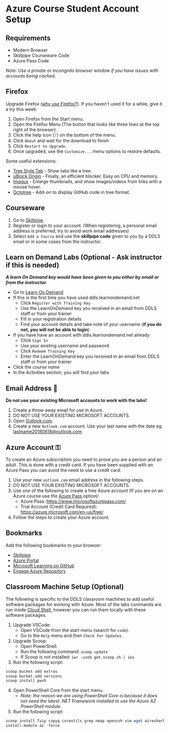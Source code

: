 # Azure Course Student Account Setup

## Requirements

* Modern Browser
* Skillpipe Courseware Code
* Azure Pass Code

_Note: Use a private or incongnito browser window if you have issues with accounts being cached._ 

## Firefox

Upgrade Firefox ([why use Firefox?](/Internet/Firefox.md)). If you haven't used it for a while, give it a try this week:

1. Open Firefox from the Start menu.
1. Open the Firefox Menu (The button that looks like three lines at the top right of the browser).
1. Click the help icon (❔) on the bottom of the menu.
1. Click `About` and wait for the download to finish
1. Click `Restart to Upgrade`.
1. Once upgraded, use the `Customize...` menu options to restore defaults.

Some useful extensions:

* [Tree Style Tab](https://addons.mozilla.org/en-US/firefox/addon/tree-style-tab/) - Show tabs like a tree.
* [uBlock Origin](https://addons.mozilla.org/en-US/firefox/addon/ublock-origin/) - Finally, an efficient blocker. Easy on CPU and memory.
* [Imagus](https://addons.mozilla.org/en-US/firefox/addon/imagus/) - Enlarge thumbnails, and show images/videos from links with a mouse hover.
* [Octotree](https://addons.mozilla.org/en-US/firefox/addon/octotree/) - Add-on to display GitHub code in tree format.

## Courseware

1. Go to [Skillpipe](https://skillpipe.com/).
1. Register or login to your account. (When registering, a personal email address is preferred, try to avoid work email addresses)
1. Select `Add a Course` and use the **skillpipe code** given to you by a DDLS email or in some cases from the instructor.

## Learn on Demand Labs  (Optional - Ask instructor if this is needed)

***A learn On Demand key would have been given to you either by email or from the instructor***

- Go to [Learn On Demand](https://ddls.learnondemand.net)
- If this is the first time you have used ddls.learnondemand.net
  - Click `Register with Training Key`  
  - Use the LearnOnDemand key you received in an email from DDLS staff or from your trainer
  - Fill in your registration details
  - Find your account details and take note of your username (**if you do not, you will not be able to login**)
- If you have have an account with ddls.learnondemand.net already
  - Click `Sign In`
  - Use your existing username and password
  - Click `Redeem Training Key`
  - Enter the LearnOnDemand key you received in an email from DDLS staff or from your trainer
- Click the *course name* 
- In the Activities section, you will find your labs
  

## Email Address 📧

__Do not use your existing Microsoft accounts to work with the labs!__

1. Create a throw away email for use in Azure.
1. DO NOT USE YOUR EXISTING MICROSOFT ACCOUNTS.
1. Open [Outlook.com](https://outlook.live.com/owa/).
1. Create a new `Outlook.com` account. Use your last name with the date eg: lastname20180618@outlook.com

## Azure Account ⚿

To create an Azure subscription you need to prove you are a person and an adult. This is done with a credit card. If you have been supplied with an Azure Pass you can avoid the need to use a credit card:

1. Use your new `outlook.com` email address in the following steps.
1. DO NOT USE YOUR EXISTING MICROSOFT ACCOUNTS.
1. Use one of the following to create a free Azure account (If you are on an Azure course use the [Azure Pass](https://www.microsoftazurepass.com/) option):
   * Azure Pass: https://www.microsoftazurepass.com/
   * Trial Account (Credit Card Required): https://azure.microsoft.com/en-us/free/
1. Follow the steps to create your Azure account.

## Bookmarks

Add the following bookmarks to your browser:

* [Skillpipe](https://skillpipe.com)
* [Azure Portal](https://portal.azure.com/)
* [Microsoft Learning on GitHub](https://github.com/MicrosoftLearning)
* [Engage Azure Repository](/Azure)

## Classroom Machine Setup (Optional)

The following is specific to the DDLS classroom machines to add useful software packages for working with Azure. Most of the labs commands are run inside [Cloud Shell](https://shell.azure.com/), however you can run them locally with these software packages.

1. Upgrade VSCode:
   * Open VSCode from the start menu (search for `code`).
   * Go to the `Help` menu and then `Check For Updates`.
1. Upgrade Scoop:
   * Open PowerShell.
   * Run the following command: `scoop update`
   * If Scoop is not installed: `iwr -useb get.scoop.sh | iex`
1. Run the following script:

```powershell
scoop bucket add extras
scoop bucket add versions
scoop install pwsh
```

4. Open PowerShell Core from the start menu.
   * _Note: the reason we are using PowerShell Core is because it does not need the latest .NET Framework installed to use the Azure AZ PowerShell module._
5. Run the following script:

```powershell
scoop install 7zip copyq coreutils grep nmap openssh vim wget wireshark docker docker-compose git nodejs jq azure-cli storageexplorer
install-module az -force
```
